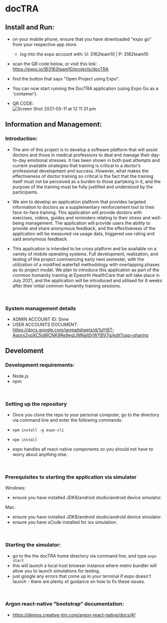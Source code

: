 
# docTRA

## Install and Run:
- on your mobile phone, ensure that you have downloaded "expo go" from your respective app store.
  * log into the expo account with: U: 3162team10 | P: 3162team10
- scan the QR code below, or visit this link: https://expo.io/@3162team10/projects/docTRA
- find the button that says "Open Project using Expo".
- You can now start running the DocTRA application (using Expo Go as a 'container').

- QR CODE:<br>
![Screen Shot 2021-05-11 at 12 11 31 pm](https://user-images.githubusercontent.com/18438921/117747734-0e2fad00-b252-11eb-9d43-8201fc4b6f8b.png)


## Information and Management:

### Introduction:

  - The aim of this project is to develop a software platform that will assist doctors and those in medical professions to deal and manage their day-to-day emotional stresses. It has been shown in both past attempts and current available strategies that training is critical to a doctor’s professional development and success. However, what makes the effectiveness of doctor training so critical is the fact that the training itself must not be perceived as a burden to those partaking in it, and the purpose of the training must be fully justified and understood by the participants.

  - We aim to develop an application platform that provides targeted information to doctors as a supplementary reinforcement tool to their face-to-face training. This application will provide doctors with exercises, videos, guides and reminders relating to their stress and well-being management. The application will provide users the ability to provide and share anonymous feedback, and the effectiveness of the application will be measured via  usage data, triggered use rating and said anonymous feedback.

  - This application is intended to be cross platform and be available on a variety of mobile operating systems. Full development, realization, and testing of the project commencing early next semester, with the utilization of a modified waterfall methodology with overlapping phases as its project model.
We plan to introduce this application as part of the common humanity training at Epworth HealthCare that will take place in July 2021, and the application will be introduced and utilised for 6 weeks after their initial common humanity training sessions.
<br>

### System management details
  - ADMIN ACCOUNT ID: Sime
  - USER ACCOUNTS DOCUMENT: https://docs.google.com/spreadsheets/d/1uYt6T-Aqorx2ypXC5gWCNK9Re9egLINNait0rWYBV7g/edit?usp=sharing

## Develoment

### Development requirements:
  - Node.js
  - npm
<br>


### Setting up the repository
  - Once you clone the repo to your personal computer, go to the directory via command line and enter the following commands:
  - `npm install -g expo-cli`
  - `npm install`
 
  - expo handles all react-native components so you should not have to worry about anything else.
<br>


### Prerequisites to starting the application via simulator
Windows:
  - ensure you have installed JDK8/android studio/android device simulator.

Mac:
  - ensure you have installed JDK8/android studio/android device simulator.
  - ensure you have xCode installed for ios simulation.
<br>


### Starting the simulator:
  - go to the the docTRA home directory via command line, and type `expo start`
  - this will launch a local host browser instance where metro bundler will allow you to launch simulations for testing.
  - just google any errors that come up in your terminal if expo doesn't launch - there are plenty of guidance on how to fix these issues.
<br>

### Argon react-native "bootstrap" documentation:
- https://demos.creative-tim.com/argon-react-native/docs/#/
